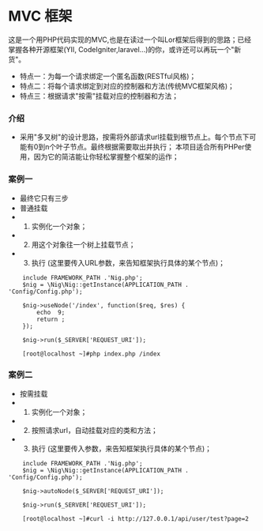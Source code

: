 # MVC 框架 

这是一个用PHP代码实现的MVC,也是在读过一个叫Lor框架后得到的思路；已经掌握各种开源框架(YII, CodeIgniter,laravel...)的你，或许还可以再玩一个"新货"。

- 特点一：为每一个请求绑定一个匿名函数(RESTful风格)；
- 特点二：将每个请求绑定到对应的控制器和方法(传统MVC框架风格)；
- 特点三：根据请求"按需"挂载对应的控制器和方法；


### 介绍

- 采用"多叉树"的设计思路，按需将外部请求url挂载到根节点上。每个节点下可能有0到n个叶子节点。最终根据需要取出并执行；
本项目适合所有PHPer使用，因为它的简洁能让你轻松掌握整个框架的运作；


### 案例一

- 最终它只有三步
- 普通挂载
- 1. 实例化一个对象；
- 2. 用这个对象往一个树上挂载节点；
- 3. 执行 (这里要传入URL参数，来告知框架执行具体的某个节点)；

``` 
    include FRAMEWORK_PATH .'Nig.php'; 
    $nig = \Nig\Nig::getInstance(APPLICATION_PATH . 'Config/Config.php');
     
    $nig->useNode('/index', function($req, $res) {
        echo  9;
        return ;
    });
 
    $nig->run($_SERVER['REQUEST_URI']);
    
    [root@localhost ~]#php index.php /index
```
 
 
 
### 案例二
- 按需挂载
- 1. 实例化一个对象；
- 2. 按照请求url，自动挂载对应的类和方法；
- 3. 执行 (这里要传入参数，来告知框架执行具体的某个节点)；

```
    include FRAMEWORK_PATH .'Nig.php'; 
    $nig = \Nig\Nig::getInstance(APPLICATION_PATH . 'Config/Config.php');
    
    $nig->autoNode($_SERVER['REQUEST_URI']);
    
    $nig->run($_SERVER['REQUEST_URI']);
    
    [root@localhost ~]#curl -i http://127.0.0.1/api/user/test?page=2
```
 
 
 
 
 
 
 
 
 